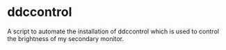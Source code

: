 # ddccontrol
A script to automate the installation of ddccontrol which is used to control the brightness of my secondary monitor.
